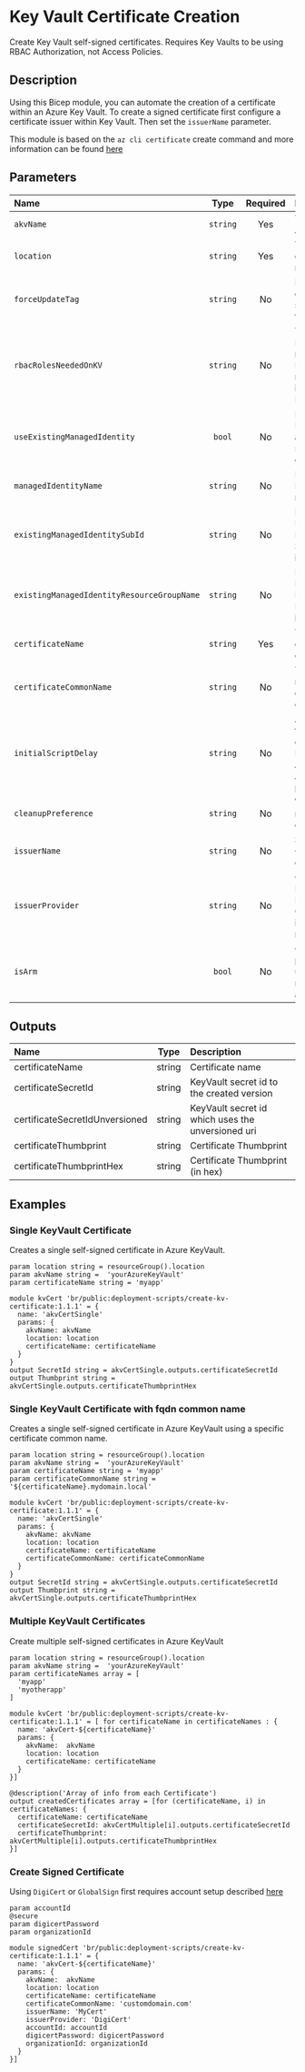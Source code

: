 # Key Vault Certificate Creation

Create Key Vault self-signed certificates. Requires Key Vaults to be using RBAC Authorization, not Access Policies.

## Description

Using this Bicep module, you can automate the creation of a certificate within an Azure Key Vault.
To create a signed certificate first configure a certificate issuer within Key Vault. Then set the `issuerName` parameter.

This module is based on the `az cli certificate` create command and more information can be found [here](https://docs.microsoft.com/en-us/cli/azure/keyvault/certificate?view=azure-cli-latest#az-keyvault-certificate-create)

## Parameters

| Name                                       | Type     | Required | Description                                                                                                   |
| :----------------------------------------- | :------: | :------: | :------------------------------------------------------------------------------------------------------------ |
| `akvName`                                  | `string` | Yes      | The name of the Azure Key Vault                                                                               |
| `location`                                 | `string` | Yes      | The location to deploy the resources to                                                                       |
| `forceUpdateTag`                           | `string` | No       | How the deployment script should be forced to execute                                                         |
| `rbacRolesNeededOnKV`                      | `string` | No       | The RoleDefinitionId required for the DeploymentScript resource to interact with KeyVault                     |
| `useExistingManagedIdentity`               | `bool`   | No       | Does the Managed Identity already exists, or should be created                                                |
| `managedIdentityName`                      | `string` | No       | Name of the Managed Identity resource                                                                         |
| `existingManagedIdentitySubId`             | `string` | No       | For an existing Managed Identity, the Subscription Id it is located in                                        |
| `existingManagedIdentityResourceGroupName` | `string` | No       | For an existing Managed Identity, the Resource Group it is located in                                         |
| `certificateName`                          | `string` | Yes      | The name of the certificate to create                                                                         |
| `certificateCommonName`                    | `string` | No       | The common name of the certificate to create                                                                  |
| `initialScriptDelay`                       | `string` | No       | A delay before the script import operation starts. Primarily to allow Azure AAD Role Assignments to propagate |
| `cleanupPreference`                        | `string` | No       | When the script resource is cleaned up                                                                        |
| `issuerName`                               | `string` | No       | Self, or {IssuerName} for certificate signing                                                                 |
| `issuerProvider`                           | `string` | No       | Certificate Issuer Provider, DigiCert, GlobalSign, or internal options may be used.                           |
| `isArm`                                    | `bool`   | No       | Override this parameter if using this in a managed application                                                |

## Outputs

| Name                           | Type   | Description                                       |
| :----------------------------- | :----: | :------------------------------------------------ |
| certificateName                | string | Certificate name                                  |
| certificateSecretId            | string | KeyVault secret id to the created version         |
| certificateSecretIdUnversioned | string | KeyVault secret id which uses the unversioned uri |
| certificateThumbprint          | string | Certificate Thumbprint                            |
| certificateThumbprintHex       | string | Certificate Thumbprint (in hex)                   |

## Examples

### Single KeyVault Certificate

Creates a single self-signed certificate in Azure KeyVault.

```bicep
param location string = resourceGroup().location
param akvName string =  'yourAzureKeyVault'
param certificateName string = 'myapp'

module kvCert 'br/public:deployment-scripts/create-kv-certificate:1.1.1' = {
  name: 'akvCertSingle'
  params: {
    akvName: akvName
    location: location
    certificateName: certificateName
  }
}
output SecretId string = akvCertSingle.outputs.certificateSecretId
output Thumbprint string = akvCertSingle.outputs.certificateThumbprintHex

```

### Single KeyVault Certificate with fqdn common name

Creates a single self-signed certificate in Azure KeyVault using a specific certificate common name.

```bicep
param location string = resourceGroup().location
param akvName string =  'yourAzureKeyVault'
param certificateName string = 'myapp'
param certificateCommonName string = '${certificateName}.mydomain.local'

module kvCert 'br/public:deployment-scripts/create-kv-certificate:1.1.1' = {
  name: 'akvCertSingle'
  params: {
    akvName: akvName
    location: location
    certificateName: certificateName
    certificateCommonName: certificateCommonName
  }
}
output SecretId string = akvCertSingle.outputs.certificateSecretId
output Thumbprint string = akvCertSingle.outputs.certificateThumbprintHex

```

### Multiple KeyVault Certificates

Create multiple self-signed certificates in Azure KeyVault

```bicep
param location string = resourceGroup().location
param akvName string =  'yourAzureKeyVault'
param certificateNames array = [
  'myapp'
  'myotherapp'
]

module kvCert 'br/public:deployment-scripts/create-kv-certificate:1.1.1' = [ for certificateName in certificateNames : {
  name: 'akvCert-${certificateName}'
  params: {
    akvName:  akvName
    location: location
    certificateName: certificateName
  }
}]

@description('Array of info from each Certificate')
output createdCertificates array = [for (certificateName, i) in certificateNames: {
  certificateName: certificateName
  certificateSecretId: akvCertMultiple[i].outputs.certificateSecretId
  certificateThumbprint: akvCertMultiple[i].outputs.certificateThumbprintHex
}]
```

### Create Signed Certificate

Using `DigiCert` or `GlobalSign` first requires account setup described [here](https://learn.microsoft.com/en-us/azure/key-vault/certificates/how-to-integrate-certificate-authority)

```bicep
param accountId
@secure
param digicertPassword
param organizationId

module signedCert 'br/public:deployment-scripts/create-kv-certificate:1.1.1' = {
  name: 'akvCert-${certificateName}'
  params: {
    akvName:  akvName
    location: location
    certificateName: certificateName
    certificateCommonName: 'customdomain.com'
    issuerName: 'MyCert'
    issuerProvider: 'DigiCert'
    accountId: accountId
    digicertPassword: digicertPassword
    organizationId: organizationId
  }
}]
```
